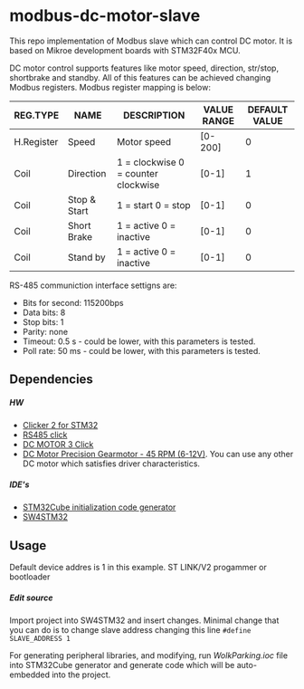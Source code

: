 # modbus-dc-motor-slave
This repo implementation of Modbus slave which can control DC motor. It is based on Mikroe development boards with STM32F40x MCU.

DC motor control supports features like motor speed, direction, str/stop, shortbrake and standby. All of this features can be achieved changing Modbus registers. Modbus register mapping is below:

| REG.TYPE   | NAME         | DESCRIPTION                         | VALUE RANGE | DEFAULT VALUE |
|------------|--------------|-------------------------------------|-------------|---------------|
| H.Register | Speed        | Motor speed                         | [0-200]     | 0             |
| Coil       | Direction    | 1 = clockwise 0 = counter clockwise | [0-1]       | 1             |
| Coil       | Stop & Start | 1 = start 0 = stop                  | [0-1]       | 0             |
| Coil       | Short Brake  | 1 = active 0 = inactive             | [0-1]       | 0             |
| Coil       | Stand by     | 1 = active  0 = inactive            | [0-1]       | 0             |

RS-485 communiction interface settigns are:
* Bits for second: 115200bps
* Data bits: 8
* Stop bits: 1
* Parity: none
* Timeout: 0.5 s - could be lower, with this parameters is tested.
* Poll rate: 50 ms - could be lower, with this parameters is tested.
 
## Dependencies

##### HW
* [Clicker 2 for STM32](https://www.mikroe.com/clicker-2-stm32f4)
* [RS485 click](https://www.mikroe.com/rs485-33v-click)
* [DC MOTOR 3 Click](https://www.mikroe.com/dc-motor-3-click)
* [DC Motor Precision Gearmotor - 45 RPM (6-12V)](https://www.sparkfun.com/products/retired/12514). You can use any other DC motor which satisfies driver characteristics.

##### IDE's
 * [STM32Cube initialization code generator](https://www.st.com/en/development-tools/stm32cubemx.html)
 * [SW4STM32](https://www.st.com/en/development-tools/sw4stm32.html)

## Usage

Default device addres is 1 in this example.
ST LINK/V2 progammer or bootloader

##### Edit source
Import project into SW4STM32 and insert changes. Minimal change that you can do is to change slave address changing this line `#define SLAVE_ADDRESS 1`

For generating peripheral libraries, and modifying, run *WolkParking.ioc* file into STM32Cube generator and generate code which will be auto-embedded into the project.

